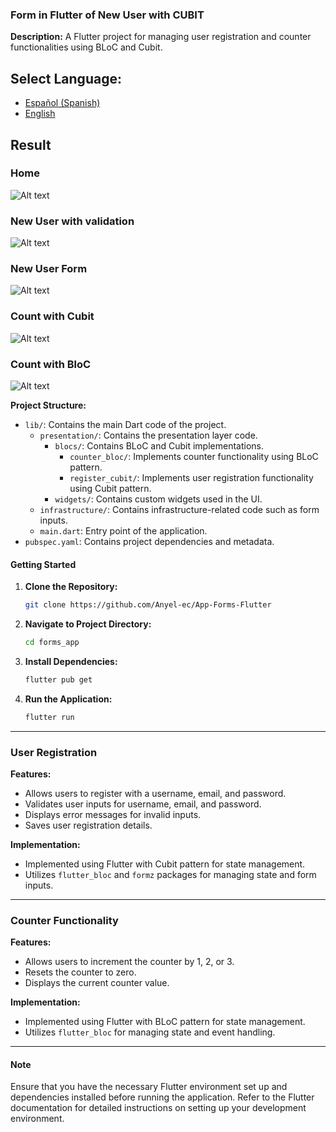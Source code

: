 ### Form in Flutter of New User with CUBIT
**Description:**
A Flutter project for managing user registration and counter functionalities using BLoC and Cubit.


## **Select Language:**
- [Español (Spanish)](README-es.md)
- [English](README.md)

## Result
### Home
![Alt text](docs/home.jpg) 
### New User with validation
![Alt text](docs/new_user.jpg) 
### New User Form
![Alt text](docs/new_user2.jpg) 
### Count with Cubit
![Alt text](docs/cubit.jpg) 
### Count with BloC
![Alt text](docs/bloc.jpg) 


**Project Structure:**
- `lib/`: Contains the main Dart code of the project.
  - `presentation/`: Contains the presentation layer code.
    - `blocs/`: Contains BLoC and Cubit implementations.
      - `counter_bloc/`: Implements counter functionality using BLoC pattern.
      - `register_cubit/`: Implements user registration functionality using Cubit pattern.
    - `widgets/`: Contains custom widgets used in the UI.
  - `infrastructure/`: Contains infrastructure-related code such as form inputs.
  - `main.dart`: Entry point of the application.
- `pubspec.yaml`: Contains project dependencies and metadata.


#### Getting Started

1. **Clone the Repository:**
   ```bash
   git clone https://github.com/Anyel-ec/App-Forms-Flutter
   ```

2. **Navigate to Project Directory:**
   ```bash
   cd forms_app
   ```

3. **Install Dependencies:**
   ```bash
   flutter pub get
   ```

4. **Run the Application:**
   ```bash
   flutter run
   ```

---

### User Registration

**Features:**
- Allows users to register with a username, email, and password.
- Validates user inputs for username, email, and password.
- Displays error messages for invalid inputs.
- Saves user registration details.

**Implementation:**
- Implemented using Flutter with Cubit pattern for state management.
- Utilizes `flutter_bloc` and `formz` packages for managing state and form inputs.

---

### Counter Functionality

**Features:**
- Allows users to increment the counter by 1, 2, or 3.
- Resets the counter to zero.
- Displays the current counter value.

**Implementation:**
- Implemented using Flutter with BLoC pattern for state management.
- Utilizes `flutter_bloc` for managing state and event handling.

---

#### Note
Ensure that you have the necessary Flutter environment set up and dependencies installed before running the application. Refer to the Flutter documentation for detailed instructions on setting up your development environment.
